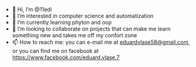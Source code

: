 - 👋 Hi, I’m @11edi
- 👀 I’m interested in computer science and automatization
- 🌱 I’m currently learning phyton and oop
- 💞️ I’m looking to collaborate on projects that can make me learn something new and takes me off my confort zone
- 📫 How to reach me: you can e-mail me at eduardvlase58@gmail.com, or you can find me on facebook at
 https://www.facebook.com/eduard.vlase.7
<!---
11edi/11edi is a ✨ special ✨ repository because its `README.md` (this file) appears on your GitHub profile.
You can click the Preview link to take a look at your changes.
--->
